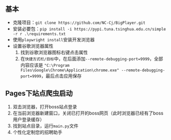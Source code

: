 ## 基本

- 克隆项目：`git clone https://github.com/NC-Cj/BigPlayer.git `
- 安装必要包：`pip install -i https://pypi.tuna.tsinghua.edu.cn/simple -r r .\requirements.txt`
- 使用`playwright install`安装开发浏览器
- 设置谷歌浏览器属性
  1. 找到谷歌浏览器图标右键点击属性
  2. 在`快捷方式栏/目标`中，在后面添加`--remote-debugging-port=9999`，全部内容应该是 `"C:\Program Files\Google\Chrome\Application\chrome.exe" --remote-debugging-port=9999`，最后点击应用保存

## Pages下站点爬虫启动

1. 双击浏览器，打开boss站点登录
2. 在当前浏览器新建窗口，关闭已打开的boss网页（此时浏览器已经有了boss用户登录缓存）
3. 找到站点目录，运行`main.py`文件
4. 个性化定制您的招聘助手
